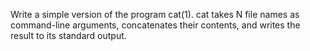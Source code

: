 Write a simple version of the program cat(1). cat takes N file names as command-line arguments, concatenates their contents, and writes the result to its standard output.